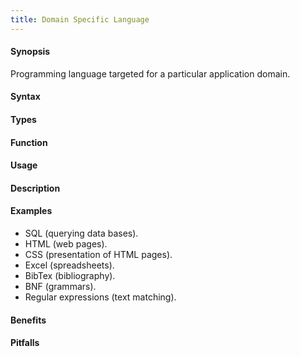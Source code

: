 ```yaml
---
title: Domain Specific Language
---
```


#### Synopsis

Programming language targeted for a particular application domain.

#### Syntax

#### Types

#### Function
       
#### Usage

#### Description

#### Examples

*  SQL (querying data bases).
*  HTML (web pages).
*  CSS (presentation of HTML pages).
*  Excel (spreadsheets).
*  BibTex (bibliography).
*  BNF (grammars).
*  Regular expressions (text matching).

#### Benefits

#### Pitfalls

